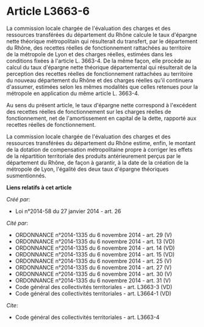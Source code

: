# Article L3663-6

La commission locale chargée de l'évaluation des charges et des ressources transférées du département du Rhône calcule le
taux d'épargne nette théorique métropolitain qui résulterait du transfert, par le département du Rhône, des recettes réelles
de fonctionnement rattachées au territoire de la métropole de Lyon et des charges réelles, estimées dans les conditions
fixées à l'article L. 3663-4. De la même façon, elle procède au calcul du taux d'épargne nette théorique départemental qui
résulterait de la perception des recettes réelles de fonctionnement rattachées au territoire du nouveau département du Rhône
et des charges réelles qu'il continuera d'assumer, estimées selon les mêmes modalités que celles retenues pour la métropole
en application du même article L. 3663-4.

Au sens du présent article, le taux d'épargne nette correspond à l'excédent des recettes réelles de fonctionnement sur les
charges réelles de fonctionnement, net de l'amortissement en capital de la dette, rapporté aux recettes réelles de
fonctionnement.

La commission locale chargée de l'évaluation des charges et des ressources transférées du département du Rhône estime, enfin,
le montant de la dotation de compensation métropolitaine propre à corriger les effets de la répartition territoriale des
produits antérieurement perçus par le département du Rhône, de façon à garantir, à la date de la création de la métropole de
Lyon, l'égalité des deux taux d'épargne théoriques susmentionnés.

**Liens relatifs à cet article**

_Créé par_:

  - Loi n°2014-58 du 27 janvier 2014 - art. 26

_Cité par_:

  - ORDONNANCE n°2014-1335 du 6 novembre 2014 - art. 29 (V)
  - ORDONNANCE n°2014-1335 du 6 novembre 2014 - art. 13 (VD)
  - ORDONNANCE n°2014-1335 du 6 novembre 2014 - art. 14 (VD)
  - ORDONNANCE n°2014-1335 du 6 novembre 2014 - art. 15 (VD)
  - ORDONNANCE n°2014-1335 du 6 novembre 2014 - art. 25 (V)
  - ORDONNANCE n°2014-1335 du 6 novembre 2014 - art. 27 (V)
  - ORDONNANCE n°2014-1335 du 6 novembre 2014 - art. 30 (V)
  - ORDONNANCE n°2014-1335 du 6 novembre 2014 - art. 31 (V)
  - Code général des collectivités territoriales - art. L3663-3 (VD)
  - Code général des collectivités territoriales - art. L3664-1 (VD)

_Cite_:

  - Code général des collectivités territoriales - art. L3663-4
